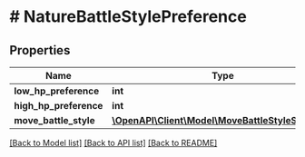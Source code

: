 # # NatureBattleStylePreference

## Properties

Name | Type | Description | Notes
------------ | ------------- | ------------- | -------------
**low_hp_preference** | **int** |  |
**high_hp_preference** | **int** |  |
**move_battle_style** | [**\OpenAPI\Client\Model\MoveBattleStyleSummary**](MoveBattleStyleSummary.md) |  |

[[Back to Model list]](../../README.md#models) [[Back to API list]](../../README.md#endpoints) [[Back to README]](../../README.md)
